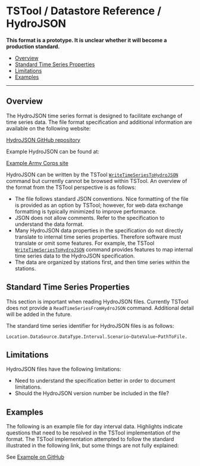 # TSTool / Datastore Reference / HydroJSON #

**This format is a prototype. It is unclear whether it will become a production standard.**

* [Overview](#overview)
* [Standard Time Series Properties](#standard-time-series-properties)
* [Limitations](#limitations)
* [Examples](#examples)

------------------

## Overview ##

The HydroJSON time series format is designed to facilitate exchange of time series data.
The file format specification and additional information are available on the following website:

[HydroJSON GitHub repository](https://github.com/gunnarleffler/hydroJSON)

Example HydroJSON can be found at:

[Example Army Corps site](http://www.nwd-wc.usace.army.mil/dd/common/web_service/webexec/getjson?query=[%22dwr%20flow%22]&backward=7d)

HydroJSON can be written by the TSTool [`WriteTimeSeriesToHydroJSON`](../../command-ref/WriteTimeSeriesToHydroJSON/WriteTimeSeriesToHydroJSON.md)
command but currently cannot be browsed within TSTool.  An overview of the format from the TSTool perspective is as follows:

* The file follows standard JSON conventions.
Nice formatting of the file is provided as an option by TSTool;
however, for web data exchange formatting is typically minimized to improve performance.
* JSON does not allow comments.  Refer to the specification to understand the data format.
* Many HydroJSON data properties in the specification do not directly translate to internal time series properties.
Therefore software must translate or omit some features.  For example, the TSTool
[`WriteTimeSeriesToHydroJSON`](../../command-ref/WriteTimeSeriesToHydroJSON/WriteTimeSeriesToHydroJSON.md)
command provides features to map internal time series data to the HydroJSON specification.
* The data are organized by stations first, and then time series within the stations.

## Standard Time Series Properties ##

This section is important when reading HydroJSON files.
Currently TSTool does not provide a `ReadTimeSeriesFromHydroJSON` command.
Additional detail will be added in the future.

The standard time series identifier for HydroJSON files is as follows:

```
Location.DataSource.DataType.Interval.Scenario~DateValue~PathToFile.
```

## Limitations ##

HydroJSON files have the following limitations:

* Need to understand the specification better in order to document limitations.
* Should the HydroJSON version number be included in the file?

## Examples ##

The following is an example file for day interval data.
Highlights indicate questions that need to be resolved in the TSTool implementation of the format.
The TSTool implementation attempted to follow the standard illustrated in the following link, but some things are not fully explained:

See [Example on GitHub](https://github.com/gunnarleffler/hydroJSON/blob/master/hydroJSON.json)
